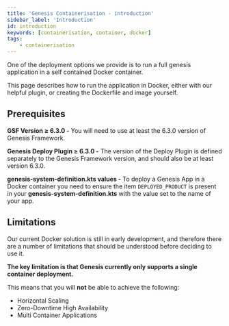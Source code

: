 ```yaml
---
title: 'Genesis Containerisation - introduction'
sidebar_label: 'Introduction'
id: introduction
keywords: [containerisation, container, docker]
tags:
    - containerisation
---
```


One of the deployment options we provide is to run a full genesis application in a self contained Docker container.

This page describes how to run the application in Docker, either with our helpful plugin, or creating the Dockerfile and image yourself.

## Prerequisites

**GSF Version ≥ 6.3.0 -** You will need to use at least the 6.3.0 version of Genesis Framework.

**Genesis Deploy Plugin ≥ 6.3.0 -** The version of the Deploy Plugin is defined separately to the Genesis Framework version, and should also be at least version 6.3.0.

**genesis-system-definition.kts values -** To deploy a Genesis App in a Docker container you need to ensure the item `DEPLOYED_PRODUCT` is present in your **genesis-system-definition.kts** with the value set to the name of your app.

## Limitations

Our current Docker solution is still in early development, and therefore there are a number of limitations that should be understood before deciding to use it.

**The key limitation is that Genesis currently only supports a single container deployment.**

This means that you will **not** be able to achieve the following:

- Horizontal Scaling
- Zero-Downtime High Availability
- Multi Container Applications

